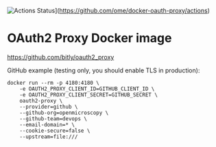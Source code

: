![Actions Status](https://github.com/ome/docker-oauth-proxy/workflows/Build/badge.svg)](https://github.com/ome/docker-oauth-proxy/actions)

# OAuth2 Proxy Docker image

https://github.com/bitly/oauth2_proxy

GitHub example (testing only, you should enable TLS in production):

    docker run --rm -p 4180:4180 \
        -e OAUTH2_PROXY_CLIENT_ID=GITHUB_CLIENT_ID \
        -e OAUTH2_PROXY_CLIENT_SECRET=GITHUB_SECRET \
        oauth2-proxy \
        --provider=github \
        --github-org=openmicroscopy \
        --github-team=devops \
        --email-domain=* \
        --cookie-secure=false \
        --upstream=file:///
